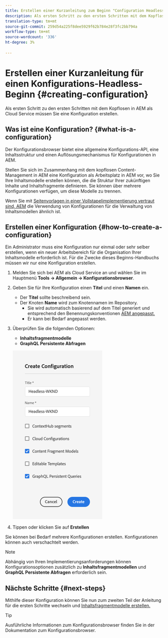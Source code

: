 ```yaml
---
title: Erstellen einer Kurzanleitung zum Beginn "Configuration Headless"
description: Als ersten Schritt zu den ersten Schritten mit dem Kopflosen in AEM als Cloud Service müssen Sie eine Konfiguration erstellen.
translation-type: tm+mt
source-git-commit: 259d54a225f8dee5929f62b784e28f3fc2bb794a
workflow-type: tm+mt
source-wordcount: '336'
ht-degree: 3%

---
```



# Erstellen einer Kurzanleitung für einen Konfigurations-Headless-Beginn {#creating-configuration}

Als ersten Schritt zu den ersten Schritten mit dem Kopflosen in AEM als Cloud Service müssen Sie eine Konfiguration erstellen.

## Was ist eine Konfiguration? {#what-is-a-configuration}

Der Konfigurationsbrowser bietet eine allgemeine Konfigurations-API, eine Inhaltsstruktur und einen Auflösungsmechanismus für Konfigurationen in AEM.

Stellen Sie sich im Zusammenhang mit dem kopflosen Content-Management in AEM eine Konfiguration als Arbeitsplatz in AEM vor, wo Sie Ihre Inhaltsmodelle erstellen können, die die Struktur Ihrer zukünftigen Inhalte und Inhaltsfragmente definieren. Sie können über mehrere Konfigurationen verfügen, um diese Modelle zu trennen.

Wenn Sie mit [Seitenvorlagen in einer Vollstapelimplementierung vertraut sind, AEM](/help/sites-cloud/authoring/features/templates.md) die Verwendung von Konfigurationen für die Verwaltung von Inhaltsmodellen ähnlich ist.

## Erstellen einer Konfiguration {#how-to-create-a-configuration}

Ein Administrator muss eine Konfiguration nur einmal oder sehr selber erstellen, wenn ein neuer Arbeitsbereich für die Organisation Ihrer Inhaltsmodelle erforderlich ist. Für die Zwecke dieses Beginns-Handbuchs müssen wir nur eine Konfiguration erstellen.

1. Melden Sie sich bei AEM als Cloud Service an und wählen Sie im Hauptmenü **Tools -> Allgemein -> Konfigurationsbrowser**.
1. Geben Sie für Ihre Konfiguration einen **Titel** und einen **Namen** ein.
   * Der **Titel** sollte beschreibend sein.
   * Der Knoten **Name** wird zum Knotennamen im Repository.
      * Sie wird automatisch basierend auf dem Titel generiert und entsprechend den Benennungskonventionen [AEM angepasst.](/help/implementing/developing/introduction/naming-conventions.md)
      * Er kann bei Bedarf angepasst werden.
1. Überprüfen Sie die folgenden Optionen:
   * **Inhaltsfragmentmodelle**
   * **GraphQL Persistente Abfragen**

   ![Konfiguration erstellen](../assets/create-configuration.png)

1. Tippen oder klicken Sie auf **Erstellen**

Sie können bei Bedarf mehrere Konfigurationen erstellen. Konfigurationen können auch verschachtelt werden.

>[!NOTE]
>
>Abhängig von Ihren Implementierungsanforderungen können Konfigurationsoptionen zusätzlich zu **Inhaltsfragmentmodellen** und **GraphQL Persistente Abfragen** erforderlich sein.

## Nächste Schritte {#next-steps}

Mithilfe dieser Konfiguration können Sie nun zum zweiten Teil der Anleitung für die ersten Schritte wechseln und [Inhaltsfragmentmodelle erstellen.](create-content-model.md)

>[!TIP]
>
>Ausführliche Informationen zum Konfigurationsbrowser finden Sie in der Dokumentation zum Konfigurationsbrowser.[](/help/implementing/developing/introduction/configurations.md)
